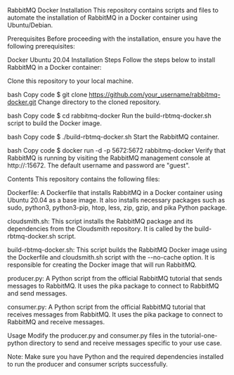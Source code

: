 RabbitMQ Docker Installation
This repository contains scripts and files to automate the installation of RabbitMQ in a Docker container using Ubuntu/Debian.

Prerequisites
Before proceeding with the installation, ensure you have the following prerequisites:

Docker
Ubuntu 20.04
Installation Steps
Follow the steps below to install RabbitMQ in a Docker container:

Clone this repository to your local machine.

bash
Copy code
$ git clone https://github.com/your_username/rabbitmq-docker.git
Change directory to the cloned repository.

bash
Copy code
$ cd rabbitmq-docker
Run the build-rbtmq-docker.sh script to build the Docker image.

bash
Copy code
$ ./build-rbtmq-docker.sh
Start the RabbitMQ container.

bash
Copy code
$ docker run -d -p 5672:5672 rabbitmq-docker
Verify that RabbitMQ is running by visiting the RabbitMQ management console at http://<your-server-ip>:15672. The default username and password are "guest".

Contents
This repository contains the following files:

Dockerfile: A Dockerfile that installs RabbitMQ in a Docker container using Ubuntu 20.04 as a base image. It also installs necessary packages such as sudo, python3, python3-pip, htop, less, zip, gzip, and pika Python package.

cloudsmith.sh: This script installs the RabbitMQ package and its dependencies from the Cloudsmith repository. It is called by the build-rbtmq-docker.sh script.

build-rbtmq-docker.sh: This script builds the RabbitMQ Docker image using the Dockerfile and cloudsmith.sh script with the --no-cache option. It is responsible for creating the Docker image that will run RabbitMQ.

producer.py: A Python script from the official RabbitMQ tutorial that sends messages to RabbitMQ. It uses the pika package to connect to RabbitMQ and send messages.

consumer.py: A Python script from the official RabbitMQ tutorial that receives messages from RabbitMQ. It uses the pika package to connect to RabbitMQ and receive messages.

Usage
Modify the producer.py and consumer.py files in the tutorial-one-python directory to send and receive messages specific to your use case.

Note: Make sure you have Python and the required dependencies installed to run the producer and consumer scripts successfully.
